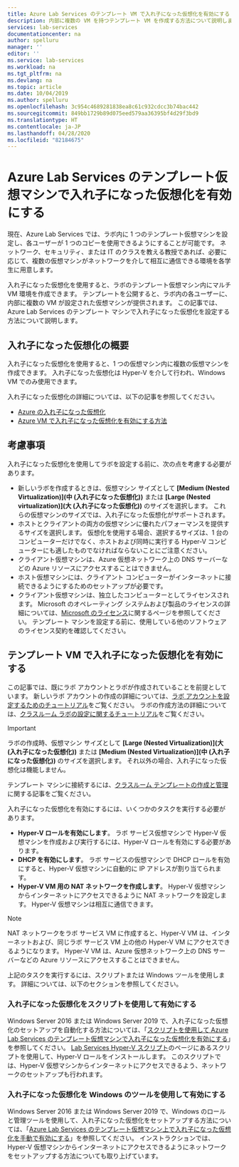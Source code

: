 ```yaml
---
title: Azure Lab Services のテンプレート VM で入れ子になった仮想化を有効にする | Microsoft Docs
description: 内部に複数の VM を持つテンプレート VM を作成する方法について説明します。  つまり、Azure Lab Services のテンプレート VM で入れ子になった仮想化を有効にします。
services: lab-services
documentationcenter: na
author: spelluru
manager: ''
editor: ''
ms.service: lab-services
ms.workload: na
ms.tgt_pltfrm: na
ms.devlang: na
ms.topic: article
ms.date: 10/04/2019
ms.author: spelluru
ms.openlocfilehash: 3c954c4689281838ea8c61c932cdcc3b74bac442
ms.sourcegitcommit: 849bb1729b89d075eed579aa36395bf4d29f3bd9
ms.translationtype: HT
ms.contentlocale: ja-JP
ms.lasthandoff: 04/28/2020
ms.locfileid: "82184675"
---
```

# <a name="enable-nested-virtualization-on-a-template-virtual-machine-in-azure-lab-services"></a>Azure Lab Services のテンプレート仮想マシンで入れ子になった仮想化を有効にする

現在、Azure Lab Services では、ラボ内に 1 つのテンプレート仮想マシンを設定し、各ユーザーが 1 つのコピーを使用できるようにすることが可能です。 ネットワーク、セキュリティ、または IT のクラスを教える教授であれば、必要に応じて、複数の仮想マシンがネットワークを介して相互に通信できる環境を各学生に用意します。

入れ子になった仮想化を使用すると、ラボのテンプレート仮想マシン内にマルチ VM 環境を作成できます。 テンプレートを公開すると、ラボ内の各ユーザーに、内部に複数の VM が設定された仮想マシンが提供されます。  この記事では、Azure Lab Services のテンプレート マシンで入れ子になった仮想化を設定する方法について説明します。

## <a name="what-is-nested-virtualization"></a>入れ子になった仮想化の概要

入れ子になった仮想化を使用すると、1 つの仮想マシン内に複数の仮想マシンを作成できます。 入れ子になった仮想化は Hyper-V を介して行われ、Windows VM でのみ使用できます。

入れ子になった仮想化の詳細については、以下の記事を参照してください。

- [Azure の入れ子になった仮想化](https://azure.microsoft.com/blog/nested-virtualization-in-azure/)
- [Azure VM で入れ子になった仮想化を有効にする方法](../../virtual-machines/windows/nested-virtualization.md)

## <a name="considerations"></a>考慮事項

入れ子になった仮想化を使用してラボを設定する前に、次の点を考慮する必要があります。

- 新しいラボを作成するときは、仮想マシン サイズとして **[Medium (Nested Virtualization)]\(中 (入れ子になった仮想化)\)** または **[Large (Nested virtualization)]\(大 (入れ子になった仮想化)\)** のサイズを選択します。 これらの仮想マシンのサイズでは、入れ子になった仮想化がサポートされます。
- ホストとクライアントの両方の仮想マシンに優れたパフォーマンスを提供するサイズを選択します。  仮想化を使用する場合、選択するサイズは、1 台のコンピューターだけでなく、ホストおよび同時に実行する Hyper-V コンピューターにも適したものでなければならないことにご注意ください。
- クライアント仮想マシンは、Azure 仮想ネットワーク上の DNS サーバーなどの Azure リソースにアクセスすることはできません。
- ホスト仮想マシンには、クライアント コンピューターがインターネットに接続できるようにするためのセットアップが必要です。
- クライアント仮想マシンは、独立したコンピューターとしてライセンスされます。 Microsoft のオペレーティング システムおよび製品のライセンスの詳細については、[Microsoft のライセンス](https://www.microsoft.com/licensing/default)に関するページを参照してください。 テンプレート マシンを設定する前に、使用している他のソフトウェアのライセンス契約を確認してください。

## <a name="enable-nested-virtualization-on-a-template-vm"></a>テンプレート VM で入れ子になった仮想化を有効にする

この記事では、既にラボ アカウントとラボが作成されていることを前提としています。  新しいラボ アカウントの作成の詳細については、[ラボ アカウントを設定するためのチュートリアル](tutorial-setup-lab-account.md)をご覧ください。 ラボの作成方法の詳細については、[クラスルーム ラボの設定に関するチュートリアル](tutorial-setup-classroom-lab.md)をご覧ください。

>[!IMPORTANT]
>ラボの作成時、仮想マシン サイズとして **[Large (Nested Virtualization)]\(大 (入れ子になった仮想化)\)** または **[Medium (Nested Virtualization)]\(中 (入れ子になった仮想化)\)** のサイズを選択します。  それ以外の場合、入れ子になった仮想化は機能しません。  

テンプレート マシンに接続するには、[クラスルーム テンプレートの作成と管理](how-to-create-manage-template.md)に関する記事をご覧ください。

入れ子になった仮想化を有効にするには、いくつかのタスクを実行する必要があります。  

- **Hyper-V ロールを有効にします**。 ラボ サービス仮想マシンで Hyper-V 仮想マシンを作成および実行するには、Hyper-V ロールを有効にする必要があります。
- **DHCP を有効にします**。  ラボ サービスの仮想マシンで DHCP ロールを有効にすると、Hyper-V 仮想マシンに自動的に IP アドレスが割り当てられます。
- **Hyper-V VM 用の NAT ネットワークを作成します**。  Hyper-V 仮想マシンからインターネットにアクセスできるように NAT ネットワークを設定します。  Hyper-V 仮想マシンは相互に通信できます。

>[!NOTE]
>NAT ネットワークをラボ サービス VM に作成すると、Hyper-V VM は、インターネットおよび、同じラボ サービス VM 上の他の Hyper-V VM にアクセスできるようになります。  Hyper-V VM は、Azure 仮想ネットワーク上の DNS サーバーなどの Azure リソースにアクセスすることはできません。

上記のタスクを実行するには、スクリプトまたは Windows ツールを使用します。  詳細については、以下のセクションを参照してください。

### <a name="using-script-to-enable-nested-virtualization"></a>入れ子になった仮想化をスクリプトを使用して有効にする

Windows Server 2016 または Windows Server 2019 で、入れ子になった仮想化のセットアップを自動化する方法については、「[スクリプトを使用して Azure Lab Services のテンプレート仮想マシンで入れ子になった仮想化を有効にする](how-to-enable-nested-virtualization-template-vm-using-script.md)」を参照してください。 [Lab Services Hyper-V スクリプト](https://github.com/Azure/azure-devtestlab/tree/master/samples/ClassroomLabs/Scripts/HyperV)のページにあるスクリプトを使用して、Hyper-V ロールをインストールします。  このスクリプトでは、Hyper-V 仮想マシンからインターネットにアクセスできるよう、ネットワークのセットアップも行われます。

### <a name="using-windows-tools-to-enable-nested-virtualization"></a>入れ子になった仮想化を Windows のツールを使用して有効にする

Windows Server 2016 または Windows Server 2019 で、Windows のロールと管理ツールを使用して、入れ子になった仮想化をセットアップする方法については、「[Azure Lab Services のテンプレート仮想マシン上で入れ子になった仮想化を手動で有効にする](how-to-enable-nested-virtualization-template-vm-ui.md)」を参照してください。  インストラクションでは、Hyper-V 仮想マシンからインターネットにアクセスできるようにネットワークをセットアップする方法についても取り上げています。

